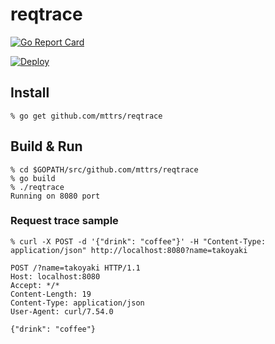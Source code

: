 # reqtrace

[![Go Report Card](https://goreportcard.com/badge/github.com/mttrs/reqtrace)](https://goreportcard.com/report/github.com/mttrs/reqtrace)

[![Deploy](https://www.herokucdn.com/deploy/button.svg)](https://heroku.com/deploy?template=https://github.com/mttrs/reqtrace/tree/master)

## Install
```
% go get github.com/mttrs/reqtrace
```

## Build & Run
```
% cd $GOPATH/src/github.com/mttrs/reqtrace
% go build
% ./reqtrace
Running on 8080 port
```

### Request trace sample
```
% curl -X POST -d '{"drink": "coffee"}' -H "Content-Type: application/json" http://localhost:8080?name=takoyaki

POST /?name=takoyaki HTTP/1.1
Host: localhost:8080
Accept: */*
Content-Length: 19
Content-Type: application/json
User-Agent: curl/7.54.0

{"drink": "coffee"}
```
